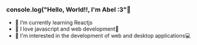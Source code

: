 ### console.log("Hello, World!!, I'm Abel :3"👋
- 🌱 I’m currently learning Reactjs
- 💛 I love javascript and web development💙
- 👀 I'm interested in the development of web and desktop applications💻
